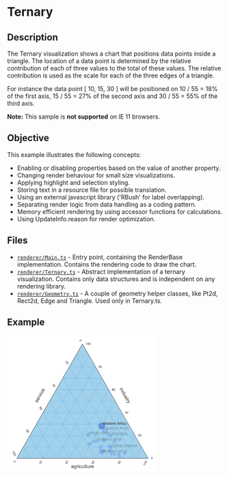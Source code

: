 # Ternary

## Description
The Ternary visualization shows a chart that positions data points inside a triangle. The location of a data point is determined by the relative contribution of each of three values to the total of these values. The relative contribution is used as the scale for each of the three edges of a triangle.

For instance the data point [ 10, 15, 30 ] will be positioned on 10 / 55 = 18% of the first axis, 15 / 55 = 27% of the second axis and 30 / 55 = 55% of the third axis.

**Note:** This sample is **not supported** on IE 11 browsers.

## Objective
This example illustrates the following concepts:
- Enabling or disabling properties based on the value of another property.
- Changing render behaviour for small size visualizations.
- Applying highlight and selection styling.
- Storing text in a resource file for possible translation.
- Using an external javascript library ('RBush' for label overlapping).
- Separating render logic from data handling as a coding pattern.
- Memory efficient rendering by using accessor functions for calculations.
- Using UpdateInfo.reason for render optimization.

## Files
- [`renderer/Main.ts`](./renderer/Main.ts) - Entry point, containing the RenderBase implementation. Contains the rendering code to draw the chart.
- [`renderer/Ternary.ts`](./renderer/Ternary.ts) - Abstract implementation of a ternary visualization. Contains only data structures and is independent on any rendering library.
- [`renderer/Geometry.ts`](./renderer/Geometry.ts) - A couple of geometry helper classes, like Pt2d, Rect2d, Edge and Triangle. Used only in Ternary.ts.

## Example
<img src="example.png" alt="example" width="350" />
